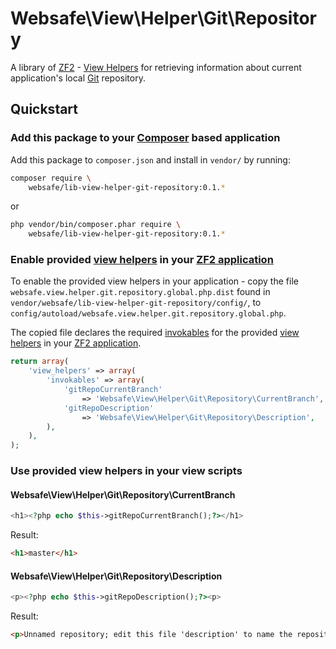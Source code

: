 Websafe\View\Helper\Git\Repository
==================================

A library of [ZF2] - [View Helpers] for retrieving information about current
application's local [Git] repository.



Quickstart
----------



### Add this package to your [Composer] based application


Add this package to `composer.json` and install in `vendor/` by running:

~~~~ bash
composer require \
    websafe/lib-view-helper-git-repository:0.1.*
~~~~


or

~~~~ bash
php vendor/bin/composer.phar require \
    websafe/lib-view-helper-git-repository:0.1.*
~~~~




### Enable provided [view helpers] in your [ZF2 application]

To enable the provided view helpers in your application - copy the file
`websafe.view.helper.git.repository.global.php.dist` found in
`vendor/websafe/lib-view-helper-git-repository/config/`, to
`config/autoload/websafe.view.helper.git.repository.global.php`.

The copied file declares the required [invokables] for the provided 
[view helpers] in your [ZF2 application].

~~~~ php
return array(
    'view_helpers' => array(
        'invokables' => array(
            'gitRepoCurrentBranch'
                => 'Websafe\View\Helper\Git\Repository\CurrentBranch',
            'gitRepoDescription'
                => 'Websafe\View\Helper\Git\Repository\Description',
        ),
    ),
);
~~~~




### Use provided view helpers in your view scripts



#### Websafe\View\Helper\Git\Repository\CurrentBranch

~~~~ php
<h1><?php echo $this->gitRepoCurrentBranch();?></h1>
~~~~


Result:

~~~~ html
<h1>master</h1>
~~~~



####  Websafe\View\Helper\Git\Repository\Description

~~~~ php
<p><?php echo $this->gitRepoDescription();?><p>
~~~~


Result:

~~~~ html
<p>Unnamed repository; edit this file 'description' to name the repository.</p>
~~~~



[ZF2]: http://framework.zend.com/
[ZF2 application]: https://github.com/zendframework/ZendSkeletonApplication
[View Helpers]: http://framework.zend.com/manual/2.2/en/modules/zend.view.helpers.html
[Git]: http://git-scm.com/
[Composer]: https://getcomposer.org/‎
[invokables]: http://framework.zend.com/manual/2.2/en/modules/zend.view.helpers.advanced-usage.html#registering-helpers